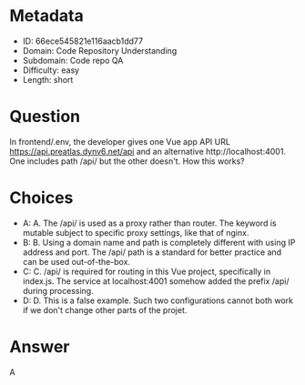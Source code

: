 # Metadata

- ID: 66ece545821e116aacb1dd77
- Domain: Code Repository Understanding
- Subdomain: Code repo QA
- Difficulty: easy
- Length: short

# Question

In frontend/.env, the developer gives one Vue app API URL https://api.preatlas.dynv6.net/api and an alternative http://localhost:4001. One includes path /api/ but the other doesn't. How this works?

# Choices

- A: A. The /api/ is used as a proxy rather than router. The keyword is mutable subject to specific proxy settings, like that of nginx.
- B: B. Using a domain name and path is completely different with using IP address and port. The /api/ path is a standard for better practice and can be used out-of-the-box.
- C: C. /api/ is required for routing in this Vue project, specifically in index.js. The service at localhost:4001 somehow added the prefix /api/ during processing.
- D: D. This is a false example. Such two configurations cannot both work if we don't change other parts of the projet.

# Answer

A
